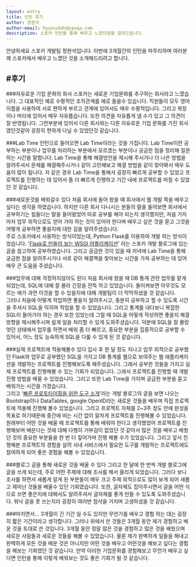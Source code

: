 ```yaml
---
layout: entry
title: 인턴 후기
author: 정현석
author-email: hyunsukdn@spoqa.com 
description: 스포카 인턴을 통해 배우고 느꼈던점을 알려드립니다.
---
```

안녕하세요 스포카 개발팀 정현석입니다. 이번에 3개월간의 인턴을 마무리하며 여러분께 스포카에서 배우고 느꼈던 것을 소개해드리려고 합니다.

#후기
---
###자유로운 기업 문화의 회사
스포카는 새로운 기업문화를 추구하는 회사라고 느꼈습니다. 그 대표적인 예로 수평적인 조직관계를 예로 들을수 있습니다. 직원들이 모두 영어이름을 사용하여 서로 편하게 부르고 관계에 있어서도 매우 수평적입니다. 그리고 복장이나 머리에 있어서 매우 자유롭습니다. 또한 의견을 자유롭게 낼 수가 있고 그 의견이 잘 반영됩니다. 그런부분에 있어서 다른 회사와는 다른 자유로운 기업 문화를 가진 회사였던것같아 굉장히 편하게 다닐 수 있었던것 같습니다.

###Lab Time
인턴으로 들어오면 Lab Time이라는 것을 가집니다. Lab Time이란 공부하는 부분이나 업무를 처리하는 부분에서 모르겠는 부분이나 궁금한 점을 정리해 질문하는 시간을 말합니다. Lab Time을 통해 해결방안을 제시해 주시거나 더 나은 방법을 알려주셔서 문제를 해결해주시거나 같이 고민해보고 해결 방법을 같이 찾아봐서 매우 도움이 많이 됩니다. 저 같은 경우 Lab Time을 통해서 굉장히 빠르게 공부할 수 있었고 프로젝트를 진행하는 데 있어서 좀 더 빠르게 진행하고 기간 내에 프로젝트를 마칠 수 있었던 것 같습니다.
  
###새로운것을 배워갈수 있다
처음 회사에 들어 왔을 때 회사에서 웹 개발 쪽을 배우고 싶다는 생각을 하였습니다. 하지만 다른 회사 다니시는 분들의 말을 들어보면 회사에서 공부하기는 힘들다는 말을 들어왔었어 따로 공부를 해야 되는지 생각했지만, 처음 가자마자 업무 외적으로도 얻어 가야 하는 것이 있어야 한다며 배우고 싶은 것을 묻고 그것을 어떻게 공부하면 좋을지에 대한 길을 알려주셨습니다.  
주로 스포카에서 사용하는 방식이었는데, Python Flask를 이용하여 개발 하는 방식이었습니다. '[Flask로 만들어 보는 WSGI 어플리케이션](http://spoqa.github.com/2012/01/16/wsgi-and-flask.html)' 라는 스포카 개발 블로그에 있는 글을 참고하여 공부하였습니다. 그리고 궁금한 것이 있을 때 저녁에 Lab Time을 통해 궁금한 점을 알려주시거나 서로 같이 해결책을 찾아보는 시간을 가져 공부하는 데 있어 매우 큰 도움을 주셨습니다.

###업무에 대해 걱정하지않아도 된다
처음 회사에 왔을 때 DB 통계 관련 업무를 맡게 되었는데, SQL에 대해 잘 몰라 긴장을 잔뜩 하고 있었습니다. 돌이켜보면 아무것도 모르는 애가 과연 이것을 할 수 있을지에 대해 개발팀이 더 막막하셨을 것 같습니다.  
그러나 처음에 어떻게 작업하면 좋을지 알려주시고, 충분히 공부하고 할 수 있도록 시간을 주셔서 SQL을 익히며 작업을 할 수 있었습니다. 그리고 통계를 내다보니 복잡한 SQL이 들어가야 하는 경우 또한 있었는데 그럴 때 SQL을 어떻게 작성하면 좋을지 해결 방향을 제시해주시며 쉽게 일을 처리할 수 있게 도와주셨습니다. 덕분에 SQL을 잘 몰랐엇던 상태에서 업무를 하면서 배워 좀 더 빠르고, 중요한 부분을 집중적으로 공부할 수 있어서, 어느 정도 능숙하게 SQL을 다룰 수 있게 된 것 같습니다.  

###실제 프로젝트에 적용해볼수 있다
입사 후 한 달 정도 지나고 업무 외적으로 공부했던 Flask와 업무로 공부했던 SQL을 가지고 DB 통계를 웹으로 보여주는 웹 애플리케이션을 개발하는 프로젝트를 진행해보도록 해주셨습니다. 그래서 공부한 것들을 가지고 실제 프로젝트를 진행해볼 수 있는 기회가 되었습니다. 그래서 프로젝트를 진행할 때 개발 진행 방법을 배울 수 있었습니다. 그리고 또한 Lab Time을 가지며 궁금한 부분을 묻고 배워가는 시간을 가졌습니다.  
그리고 '[빠른 프로토타이핑을 위한 도구 소개](http://spoqa.github.com/2012/01/30/rapid-prototyping.html)'라는 개발 블로그의 글을 보면 나오는 Bootstrap이나 DataTables, google OpenID라는 새로운 것들을 배우며 직접 프로젝트에 적용해 진행해 볼수 있었습니다. 그리고 프로젝트 자체를 2~3주 정도 만에 완성을 목표로 하기때문에 중간에 비는 시간 없이 알차게 프로젝트를 진행해볼 수 있었습니다. 원래부터 어떤 것을 배울 때 프로젝트를 통해 배워야 한다고 생각했었어 프로젝트를 진행해보며 배운다는 것에 대해 다행히 거부감이 없었던 것 같아서 많은 것을 배우고 배웠던 것의 중요한 부분들을 한 번 더 짚어가며 진행 해볼 수가 있었습니다. 그리고 앞서 진행해본 프로젝트의 경험을 살려 사내 서비스에서 필요한 도구를 개발하는 프로젝트에도 참여하게 되어 좋은 경험을 해볼 수 있었습니다.  

###블로그 글을 통해 새로운 것을 배울 수 있다
그리고 한 달에 한 번씩 개발 블로그에 글을 쓰게 되는데, 주로 어떤 주제에 대해 조사를 해서 올리게 되었습니다. 그러다 보니 조사를 하면서 새롭게 알게 된 부분들이 매우 크고 주제 외적으로도 많이 보게 되어 새롭고 재미난 것들을 배울수 있던 기회였습니다. 또한, 글자체도 잡아주시면서 글을 어떤 식으로 쓰면 좋은지에 대해서도 알려주셔서 글자체를 좋게 만들 수 있도록 도와주셨습니다. 워낙 글을 못 쓰는지라 굉장히 여러번 첨삭을 거치며 고생하셨을 것 같습니다.  
  
###마치면서...
3개월이 긴 기간 일 수도 있지만 무언가를 배우고 경험 하는 데는 굉장히 짧은 기간이라고 생각합니다. 그러나 위에서 쓴 것들은 3개월 동안 제가 경험하고 배운 것을 토대로 쓴 것입니다. 3개월 동안 정말 많은 것을 경험하고 많은 것을 배웠으며 새로운 사람들과 새로운 것들을 해볼 수 있었습니다. 물론 제가 완벽하게 일들을 해내고 완벽하게 모든 것을 배운 것은 아니지만 어떤 것을 배우고 어떤것을 해보고 싶다는 경험을 해보는 기회였던 것 같습니다. 만약 이러한 기업문화를 경험해보고 무언가 배우고 싶다면 인턴을 통해 이렇게 배워보는 것도 좋은 기회가 될 것 같습니다.





